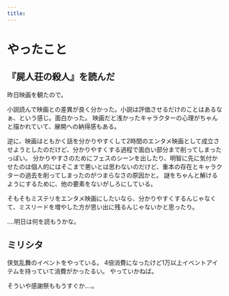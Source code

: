 ```yaml
---
title:
---
```


# やったこと

## 『屍人荘の殺人』を読んだ

昨日映画を観たので。

小説読んで映画との差異が良く分かった。小説は評価させるだけのことはあるなぁ、という感じ。面白かった。
映画だと浅かったキャラクターの心理がちゃんと描かれていて、展開への納得感もある。

逆に、映画はともかく話を分かりやすくして2時間のエンタメ映画として成立させようとしたのだけど、分かりやすくする過程で面白い部分まで削ってしまったっぽい。
分かりやすさのためにフェスのシーンを出したり、明智に先に気付かせたのは個人的にはそこまで悪いとは思わないのだけど、重本の存在とキャラクターの過去を削ってしまったのがつまらなさの原因かと。
謎をちゃんと解けるようにするために、他の要素をないがしろにしている。

そもそもミステリをエンタメ映画にしたいなら、分かりやすくするんじゃなくて、ミスリードを増やした方が思い出に残るんじゃないかと思ったり。

‥‥明日は何を読もうかな。

## ミリシタ

侠気乱舞のイベントをやっている。
4倍消費になったけど1万以上イベントアイテムを持っていて消費がかったるい。
やっていかねば。

そういや感謝祭ももうすぐか‥‥。
